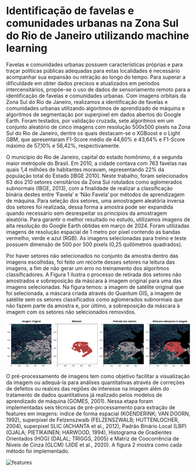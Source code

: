 # Identificação de favelas e comunidades urbanas na Zona Sul do Rio de Janeiro utilizando machine learning
Favelas e comunidades urbanas possuem características próprias e para traçar políticas públicas adequadas para estas localidades é necessário acompanhar sua expansão ou retração ao longo do tempo. Para superar a dificuldade em obter dados precisos e atualizados em períodos intercensitários, propõe-se o uso de dados de sensoriamento remoto para a identificação de favelas e comunidades urbanas. Com imagens orbitais da Zona Sul do Rio de Janeiro, realizamos a identificação de favelas e comunidades urbanas utilizando algoritmos de aprendizado de máquina e algoritmos de segmentação por superpixel em dados abertos do Google Earth. Foram testados, por validação cruzada, sete algoritmos em um conjunto aleatório de cinco imagens com resolução 500x500 pixels na Zona Sul do Rio de Janeiro, dentre os quais destacam-se o XGBoost e o Light GBM, que apresentaram F1-Score médio de 44,60% e 43,64% e F1-Score máximo de 57,10% e 56,42%, respectivamente.

O município do Rio de Janeiro, capital do estado homônimo, é a segunda maior metrópole do Brasil. Em 2010, a cidade contava com 763 favelas nas quais 1,4 milhões de habitantes moravam, representando 22% da população total do Estado [IBGE 2010]. Neste trabalho, foram selecionados 63 dos 210 setores censitários da Zona Sul rotulados como aglomerados subnormais (IBGE, 2013), com a finalidade de realizar a classificação binária destes entre ‘Favela’ e ‘Não Favela’ por métodos de aprendizagem de máquina. Para seleção dos setores, uma amostragem aleatória inversa dos setores foi realizada, dessa forma a amostra pode ser expandida quando necessário sem desrespeitar os princípios da amostragem aleatória.
Para garantir o melhor resultado no estudo, utilizamos imagens de alta resolução do Google Earth obtidas em março de 2024. Foram utilizadas imagens de resolução espacial de 1 metro por pixel contendo as bandas vermelho, verde e azul (RGB). As imagens selecionadas para treino e teste possuem dimensão de 500 por 500 pixels (0,25 quilômetros quadrados).

Por haver setores não selecionados no conjunto da amostra dentro das imagens escolhidas, foi feito um recorte desses setores na leitura das imagens, a fim de não gerar um erro no treinamento dos algoritmos classificadores. A Figura 1 ilustra o processo de retirada dos setores não amostrados e sobreposição da máscara à imagem original para uma das imagens selecionadas. Na figura temos: a imagem de satélite original que foi selecionada, a máscara criada através do Quantum GIS, a imagem de satélite sem os setores classificados como aglomerados subnormais que não fazem parte da amostra e, por último, a sobreposição da máscara à imagem com os setores não selecionados removidos.

![imagem de satélite e máscara](https://github.com/migconforto/jgeotec/blob/main/image/original_mascara.png)

O pré-processamento de imagens tem como objetivo facilitar a visualização da imagem ou adequá-la para análises quantitativas através de correções de defeitos ou realces das regiões de interesse na imagem além do tratamento de dados quantitativos já realizado pelos modelos de aprendizado de máquina (GOMES, 2001). Nessa etapa foram implementadas seis técnicas de pré-processamento para extração de features em imagens: índice de forma espacial (KOENDERINK; VAN DOORN, 1992), superpixel de Felzenszwalb (FELZENSZWALB; HUTTENLOCHER, 2004), superpixel SLIC (ACHANTA et al., 2012), Padrão Binário Local (LBP) (OJALA; PIETIKAINEN; HARWOOD, 1994), Histograma de Gradientes Orientados (HOG) (DALAL; TRIGGS, 2005) e Matriz de Coocorrência de Níveis de Cinza (GLCM) (JIDE et al., 2020). A figura 2 mostra como cada método foi implementado.

![features](https://github.com/migconforto/jgeotec/blob/main/image/feature.png)
